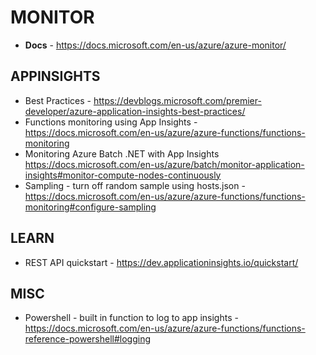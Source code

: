 # MONITOR

* **Docs** - https://docs.microsoft.com/en-us/azure/azure-monitor/

## APPINSIGHTS

* Best Practices - https://devblogs.microsoft.com/premier-developer/azure-application-insights-best-practices/
* Functions monitoring using App Insights - https://docs.microsoft.com/en-us/azure/azure-functions/functions-monitoring
* Monitoring Azure Batch .NET with App Insights <https://docs.microsoft.com/en-us/azure/batch/monitor-application-insights#monitor-compute-nodes-continuously>
* Sampling - turn off random sample using hosts.json - https://docs.microsoft.com/en-us/azure/azure-functions/functions-monitoring#configure-sampling

## LEARN

* REST API quickstart - https://dev.applicationinsights.io/quickstart/

## MISC

* Powershell - built in function to log to app insights - https://docs.microsoft.com/en-us/azure/azure-functions/functions-reference-powershell#logging
